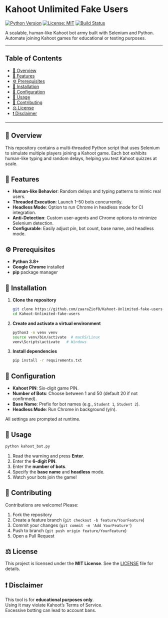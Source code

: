 # Kahoot Unlimited Fake Users

[![Python Version](https://img.shields.io/badge/python-3.8%2B-blue.svg)](https://www.python.org/downloads/)
[![License: MIT](https://img.shields.io/badge/License-MIT-green.svg)](#license)
[![Build Status](https://img.shields.io/badge/build-passing-brightgreen.svg)](#)

A scalable, human-like Kahoot bot army built with Selenium and Python. Automate joining Kahoot games for educational or testing purposes.

---

## Table of Contents

- [📖 Overview](#-overview)  
- [🚀 Features](#-features)  
- [⚙️ Prerequisites](#️-prerequisites)  
- [💾 Installation](#-installation)  
- [📝 Configuration](#-configuration)  
- [🚀 Usage](#-usage)  
- [👥 Contributing](#-contributing)  
- [⚖️ License](#️-license)  
- [❗ Disclaimer](#-disclaimer)  

---

## 📖 Overview

This repository contains a multi-threaded Python script that uses Selenium to simulate multiple players joining a Kahoot game. Each bot exhibits human-like typing and random delays, helping you test Kahoot quizzes at scale.

## 🚀 Features

- **Human-like Behavior**: Random delays and typing patterns to mimic real users.  
- **Threaded Execution**: Launch 1–50 bots concurrently.  
- **Headless Mode**: Option to run Chrome in headless mode for CI integration.  
- **Anti-Detection**: Custom user-agents and Chrome options to minimize Selenium detection.  
- **Configurable**: Easily adjust pin, bot count, base name, and headless mode.

## ⚙️ Prerequisites

- **Python 3.8+**  
- **Google Chrome** installed  
- **pip** package manager

## 💾 Installation

1. **Clone the repository**  
   ```bash
   git clone https://github.com/zaaraZiof0/Kahoot-Unlimited-fake-users.git
   cd Kahoot-Unlimited-fake-users
   ```

2. **Create and activate a virtual environment**  
   ```bash
   python3 -m venv venv
   source venv/bin/activate  # macOS/Linux
   venv\Scripts\activate   # Windows
   ```

3. **Install dependencies**  
   ```bash
   pip install -r requirements.txt
   ```

## 📝 Configuration

- **Kahoot PIN**: Six-digit game PIN.  
- **Number of Bots**: Choose between 1 and 50 (default 20 if not confirmed).  
- **Base Name**: Prefix for bot names (e.g., `Student 1`, `Student 2`).  
- **Headless Mode**: Run Chrome in background (y/n).

All settings are prompted at runtime.

## 🚀 Usage

```bash
python kahoot_bot.py
```

1. Read the warning and press **Enter**.  
2. Enter the **6-digit PIN**.  
3. Enter the **number of bots**.  
4. Specify the **base name** and **headless** mode.  
5. Watch your bots join the game!

## 👥 Contributing

Contributions are welcome! Please:

1. Fork the repository  
2. Create a feature branch (`git checkout -b feature/YourFeature`)  
3. Commit your changes (`git commit -m 'Add YourFeature'`)  
4. Push to branch (`git push origin feature/YourFeature`)  
5. Open a Pull Request

## ⚖️ License

This project is licensed under the **MIT License**. See the [LICENSE](LICENSE) file for details.

## ❗ Disclaimer

This tool is for **educational purposes only**.  
Using it may violate Kahoot’s Terms of Service.  
Excessive botting can lead to account bans.  
